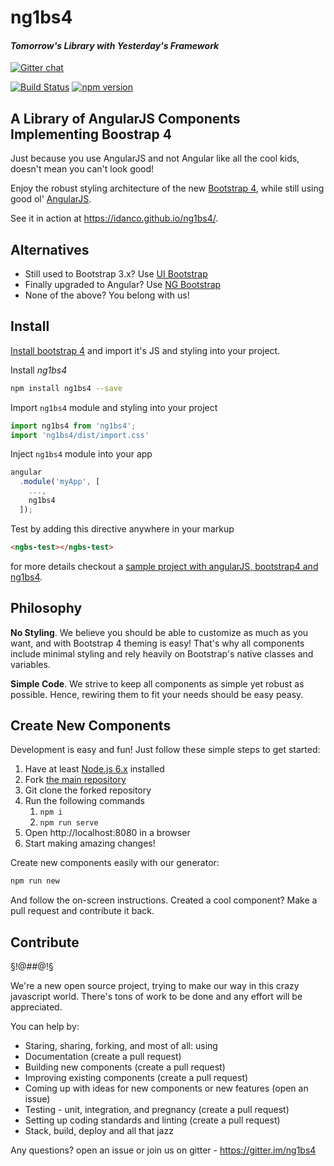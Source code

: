 # ng1bs4
#### _Tomorrow's Library with Yesterday's Framework_
[![Gitter chat](https://badges.gitter.im/ng1bs4/native-navigation.svg)](https://gitter.im/ng1bs4)

[![Build Status](https://travis-ci.org/IdanCo/ng1bs4.svg?branch=master)](https://travis-ci.org/IdanCo/ng1bs4)
[![npm version](https://badge.fury.io/js/ng1bs4.svg)](https://badge.fury.io/js/ng1bs4)
## A Library of AngularJS Components Implementing Boostrap 4

Just because you use AngularJS and not Angular like all
the cool kids, doesn't mean you can't look good!

Enjoy the robust styling architecture of the new [Bootstrap 4](http://v4-alpha.getbootstrap.com/),
while still using good ol' [AngularJS](https://angularjs.org/).

See it in action at https://idanco.github.io/ng1bs4/.

## Alternatives

* Still used to Bootstrap 3.x? Use [UI Bootstrap](https://angular-ui.github.io/bootstrap/)
* Finally upgraded to Angular? Use [NG Bootstrap](https://ng-bootstrap.github.io/#/home)
* None of the above? You belong with us!

## Install

[Install bootstrap 4](https://getbootstrap.com/docs/4.0/getting-started/webpack/) and import it's JS and styling into your project.

Install _ng1bs4_

```sh
npm install ng1bs4 --save
```

Import `ng1bs4` module and styling into your project

```js
import ng1bs4 from 'ng1bs4';
import 'ng1bs4/dist/import.css'
```

Inject `ng1bs4` module into your app

```js
angular
  .module('myApp', [
    ...,
    ng1bs4
  ]);
```

Test by adding this directive anywhere in your markup

```html
<ngbs-test></ngbs-test>
```

for more details checkout a [sample project with angularJS, bootstrap4 and ng1bs4](https://github.com/IdanCo/webpack-modular/tree/ng1bs4).


## Philosophy

**No Styling**. We believe you should be able to customize as much as you want, and with Bootstrap 4 theming is easy! That's why all components include minimal styling and rely heavily on Bootstrap's native classes and variables.

**Simple Code**. We strive to keep all components as simple yet robust as possible. Hence, rewiring them to fit your needs should be easy peasy.

## Create New Components

Development is easy and fun! Just follow these simple steps to get started:

1. Have at least [Node.js 6.x](https://nodejs.org/) installed
1. Fork [the main repository](https://github.com/IdanCo/ng1bs4)
1. Git clone the forked repository
1. Run the following commands
    1. `npm i`
    1. `npm run serve`
1. Open http://localhost:8080 in a browser
1. Start making amazing changes!

Create new components easily with our generator:
```sh
npm run new
```
And follow the on-screen instructions. Created a cool component? Make a pull request and contribute it back.

## Contribute

§!@#$%^ **HELP NEEDED!** ^%$#@!§

We're a new open source project, trying to make our way in this crazy javascript world.
There's tons of work to be done and any effort will be appreciated. 

You can help by:
- Staring, sharing, forking, and most of all: using
- Documentation (create a pull request)
- Building new components (create a pull request)
- Improving existing components (create a pull request)
- Coming up with ideas for new components or new features (open an issue)
- Testing - unit, integration, and pregnancy (create a pull request)
- Setting up coding standards and linting (create a pull request)
- Stack, build, deploy and all that jazz



Any questions? open an issue or join us on gitter - https://gitter.im/ng1bs4
